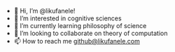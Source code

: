 - 👋 Hi, I’m @likufanele!
- 👀 I’m interested in cognitive sciences
- 🌱 I’m currently learning philosophy of science
- 💞️ I’m looking to collaborate on theory of computation
- 📫 How to reach me github@likufanele.com

<!---
likufanele/likufanele is a ✨ special ✨ repository because its `README.md` (this file) appears on your GitHub profile.
You can click the Preview link to take a look at your changes.
--->

